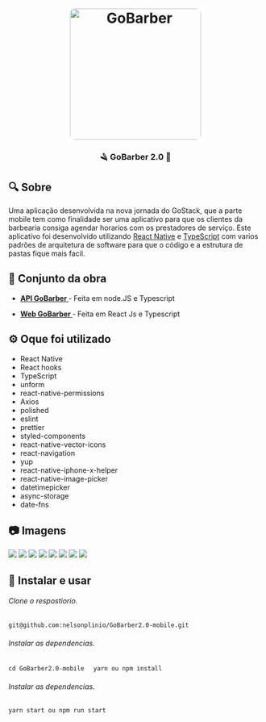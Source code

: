 
<h1 align="center">
    <img alt="GoBarber" src="./screenshots/logo.png" width="260px" style="border-radius: 10px"/>
</h1>

<h3 align="center">
  🪒 GoBarber 2.0 💈
</h3>


## 🔍 Sobre

Uma aplicação desenvolvida na nova jornada do GoStack, que a parte mobile tem como finalidade ser uma aplicativo para que os clientes da barbearia consiga agendar horarios com os prestadores de serviço. Este aplicativo foi desenvolvido utilizando <a href="https://reactnative.dev/">React Native</a> e <a href="https://www.typescriptlang.org/">TypeScript</a> com varios padrões de arquitetura de software para que o código e a estrutura de pastas fique mais facil.


## 🔗 Conjunto da obra

  -  <strong> <a href='https://github.com/nelsonplinio/GoBarber2.0-back-end'> API GoBarber  </a> </strong> - Feita em node.JS e Typescript

-  <strong> <a href='https://github.com/nelsonplinio/GoBarber2.0-front-end'> Web GoBarber  </a> </strong> - Feita em React Js e Typescript

## ⚙️ Oque foi utilizado

  - React Native
  - React hooks
  - TypeScript
  - unform
  - react-native-permissions
  - Axios
  - polished
  - eslint
  - prettier
  - styled-components
  - react-native-vector-icons
  - react-navigation
  - yup
  - react-native-iphone-x-helper
  - react-native-image-picker
  - datetimepicker
  - async-storage
  - date-fns

## 📷 Imagens

<img src='screenshots/banner.png' >
<img src='screenshots/login_page.png' >
<img src='screenshots/sign_up_page.png' >
<img src='screenshots/forgot_password_page.png' >
<img src='screenshots/dashboard_page.png' >
<img src='screenshots/create_appontment_page.png' >
<img src='screenshots/created_appointment_page.png' >

<img src='screenshots/profile_page.png' >


## 🚀 Instalar e usar

###### Clone o respostiorio.
``git@github.com:nelsonplinio/GoBarber2.0-mobile.git``

###### Instalar as dependencias.
``cd GoBarber2.0-mobile ``
`` yarn ou npm install``

###### Instalar as dependencias.
``yarn start ou npm run start ``
